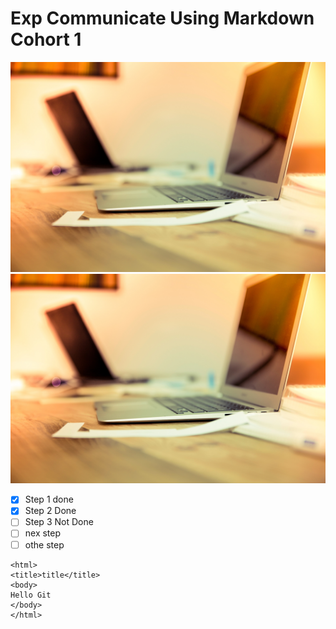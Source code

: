# Exp Communicate Using Markdown Cohort 1

![My Image 1 2](https://raw.githubusercontent.com/Exp-Communicate-Using-Markdown-Cohort-1/series-communicate-using-markdown-Radindraarya4829/6b3d17a22e3f2deb837a7af02ba84542d7c2d288/file_example_JPG_500kB.jpg)
![This Is Image](file_example_JPG_500kB.jpg)

- [x] Step 1 done
- [x] Step 2 Done
- [ ] Step 3 Not Done
- [ ] nex step
- [ ] othe step

```
<html>
<title>title</title>
<body>
Hello Git
</body>
</html>
```
